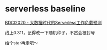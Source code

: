 # serverless baseline
[BDCI2020 - 大数据时代的Serverless工作负载预测](https://www.datafountain.cn/competitions/468)

线上0.311，记得改一下随机种子，不然会被封号

给个star再走吧～

